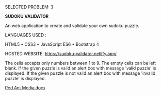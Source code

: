 SELECTED PROBLEM: 3

****SUDOKU VALIDATOR****

An web application to create and validate your own sudoku puzzle.

LANGUAGES USED :

HTML5
•	CSS3
•	JavaScript ES6 
•	Bootstrap 4


HOSTED WEBSITE: https://sudoku-validator.netlify.app/

The cells accepts only numbers between 1 to 9.
The empty cells can be left blank.
If the given puzzle is valid an alert box with message 'valid puzzle' is displayed.
If the given puzzle is not valid an alert box with message 'invalid puzzle' is displayed.



[Red Ant Media.docx](https://github.com/Kiruthika111/sudoku-validator/files/6389496/Red.Ant.Media.docx)
